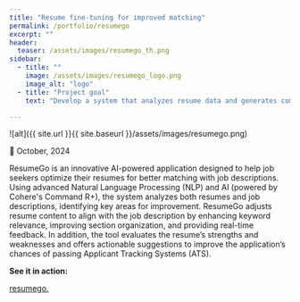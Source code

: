 ```yaml
---
title: "Resume fine-tuning for improved matching"
permalink: /portfolio/resumego
excerpt: ""
header:
  teaser: /assets/images/resumego_th.png
sidebar:
  - title: ""
    image: /assets/images/resumego_logo.png
    image_alt: "logo"
  - title: "Project goal"
    text: "Develop a system that analyzes resume data and generates comprehensive reports, translating raw resume details into clear, structured, and job-tailored summaries, improving alignment with job descriptions."

---
```


![alt]({{ site.url }}{{ site.baseurl }}/assets/images/resumego.png)

📅 October, 2024

ResumeGo is an innovative AI-powered application designed to help job seekers optimize their resumes for better matching with job descriptions. Using advanced Natural Language Processing (NLP) and AI (powered by Cohere's Command R+), the system analyzes both resumes and job descriptions, identifying key areas for improvement. ResumeGo adjusts resume content to align with the job description by enhancing keyword relevance, improving section organization, and providing real-time feedback. In addition, the tool evaluates the resume’s strengths and weaknesses and offers actionable suggestions to improve the application’s chances of passing Applicant Tracking Systems (ATS).

**See it in action:**

[resumego.](https://resumego.streamlit.app/)
